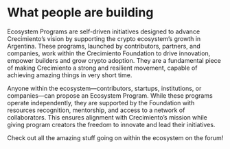 # What people are building

Ecosystem Programs are self-driven initiatives designed to advance Crecimiento’s vision by supporting the crypto ecosystem’s growth in Argentina. These programs, launched by contributors, partners, and companies, work within the Crecimiento Foundation to drive innovation, empower builders and grow crypto adoption. They are a fundamental piece of making Crecimiento a strong and resilient movement, capable of achieving amazing things in very short time.

Anyone within the ecosystem—contributors, startups, institutions, or companies—can propose an Ecosystem Program. While these programs operate independently, they are supported by the Foundation with resources recognition, mentorship, and access to a network of collaborators. This ensures alignment with Crecimiento’s mission while giving program creators the freedom to innovate and lead their initiatives.

Check out all the amazing stuff going on within the ecosystem on the forum!
